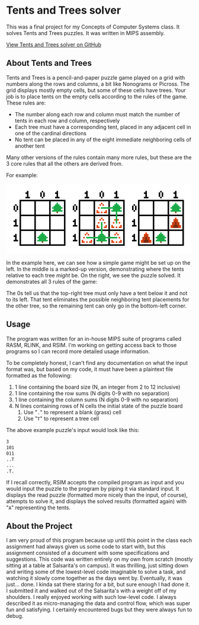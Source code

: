 # Tents and Trees solver

This was a final project for my Concepts of Computer Systems class. It solves Tents and Trees puzzles. It was written in MIPS assembly.

[View Tents and Trees solver on GitHub](https://github.com/PatchSalts/Tents-and-Trees-solver)

## About Tents and Trees

Tents and Trees is a pencil-and-paper puzzle game played on a grid with numbers along the rows and columns, a bit like Nonograms or Picross. The grid displays mostly empty cells, but some of these cells have trees. Your job is to place tents on the empty cells according to the rules of the game. These rules are:
- The number along each row and column must match the number of tents in each row and column, respectively
- Each tree must have a corresponding tent, placed in any adjacent cell in one of the cardinal directions
- No tent can be placed in any of the eight immediate neighboring cells of another tent

Many other versions of the rules contain many more rules, but these are the 3 core rules that all the others are derived from.

For example:

![A Tents and Trees puzzle displayed in 3 different states: blank, marked-up, and solved. The grid for each displays "101" in a row above and "011" in a column to the left. The grid is blank, except there is a tree in the top-right cell, and another tree in the bottom-middle cell.](/assets/img/tnts_example_puzzle.png)

In the example here, we can see how a simple game might be set up on the left. In the middle is a marked-up version, demonstrating where the tents relative to each tree *might* be. On the right, we see the puzzle solved. It demonstrates all 3 rules of the game:

The 0s tell us that the top-right tree must only have a tent below it and not to its left. That tent eliminates the possible neighboring tent placements for the other tree, so the remaining tent can only go in the bottom-left corner.

## Usage

The program was written for an in-house MIPS suite of programs called RASM, RLINK, and RSIM. I'm working on getting access back to those programs so I can record more detailed usage information.

To be completely honest, I can't find any documentation on what the input format was, but based on my code, it must have been a plaintext file formatted as the following:

1. 1 line containing the board size (N, an integer from 2 to 12 inclusive)
2. 1 line containing the row sums (N digits 0-9 with no separation)
3. 1 line containing the column sums (N digits 0-9 with no separation)
4. N lines containing rows of N cells the initial state of the puzzle board
    1. Use "`.`" to represent a blank (grass) cell
    2. Use "`T`" to represent a tree cell

The above example puzzle's input would look like this:

```
3
101
011
..T
...
.T.
```

If I recall correctly, RSIM accepts the compiled program as input and you would input the puzzle to the program by piping it via standard input. It displays the read puzzle (formatted more nicely than the input, of course), attempts to solve it, and displays the solved results (formatted again) with "`A`" representing the tents.

## About the Project

I am very proud of this program because up until this point in the class each assignment had always given us some code to start with, but this assignment consisted of a document with some specifications and suggestions. This code was written entirely on my own from scratch (mostly sitting at a table at Salsarita's on campus). It was thrilling, just sitting down and writing some of the lowest-level code imaginable to solve a task, and watching it slowly come together as the days went by. Eventually, it was just... done. I kinda sat there staring for a bit, but sure enough I had done it. I submitted it and walked out of the Salsarita's with a weight off of my shoulders. I really enjoyed working with such low-level code. I always described it as micro-managing the data and control flow, which was super fun and satisfying. I certainly encountered bugs but they were always fun to debug.
